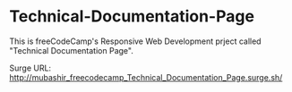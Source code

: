 # Technical-Documentation-Page
This is freeCodeCamp's Responsive Web Development prject called "Technical Documentation Page".

Surge URL: http://mubashir_freecodecamp_Technical_Documentation_Page.surge.sh/
